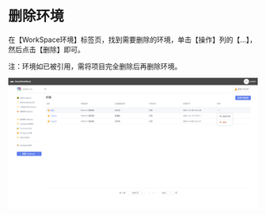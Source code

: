 # 删除环境

在【WorkSpace环境】标签页，找到需要删除的环境，单击【操作】列的【...】，然后点击【删除】即可。

注：环境如已被引用，需将项目完全删除后再删除环境。

![](/assets/schj.png)

